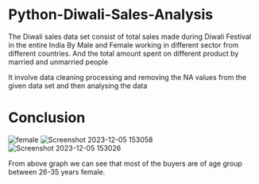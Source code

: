 # Python-Diwali-Sales-Analysis
The Diwali sales data set consist of total sales made during Diwali Festival in the entire India By Male and Female working in different sector from different countries.  And the total amount spent on different product by married and unmarried people

It involve data cleaning processing and removing the NA values from the given data set and then analysing the data 

# Conclusion


![female](https://github.com/sachinpateloffl/Python-Diwali-Sales-Analysis/assets/98209638/1f746a8c-4b2d-4144-8c80-6fc5cd9112b8)
![Screenshot 2023-12-05 153058](https://github.com/sachinpateloffl/Python-Diwali-Sales-Analysis/assets/98209638/9b64f93e-f06e-4814-bfdf-b5ff0c1778f0)
![Screenshot 2023-12-05 153026](https://github.com/sachinpateloffl/Python-Diwali-Sales-Analysis/assets/98209638/d3ced991-77c6-4cd0-b893-3d69e28c6c5d)

From above graph we can see that most of the buyers are of age group between 26-35 years female.



